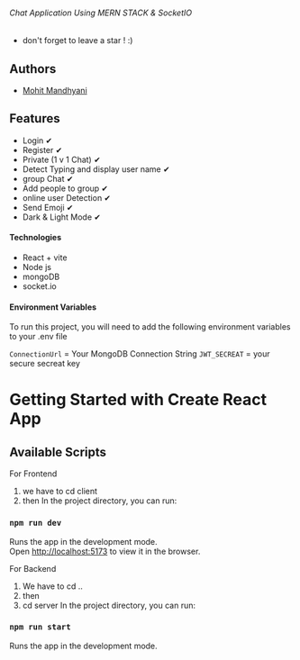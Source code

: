 ###### Chat Application Using MERN STACK & SocketIO

- don't forget to leave a star ! :)

## Authors

- [Mohit Mandhyani](https://github.com/Mohitmandhyani)

## Features
- Login ✔
- Register ✔
- Private (1 v 1 Chat) ✔
- Detect Typing and display user name ✔
- group Chat ✔
- Add people to group ✔
- online user Detection ✔
- Send Emoji ✔
- Dark & Light Mode ✔

#### Technologies

- React + vite
- Node js
- mongoDB
- socket.io

  
#### Environment Variables

To run this project, you will need to add the following environment variables to your .env file

`ConnectionUrl` = Your MongoDB Connection String
`JWT_SECREAT` = your secure secreat key


# Getting Started with Create React App
## Available Scripts

For Frontend
1. we have to cd client
2. then
In the project directory, you can run:

### `npm run dev`

Runs the app in the development mode.\
Open [http://localhost:5173](http://localhost:5173) to view it in the browser.

For Backend
1. We have to cd ..
2. then
3. cd server
In the project directory, you can run:

### `npm run start`
Runs the app in the development mode.


